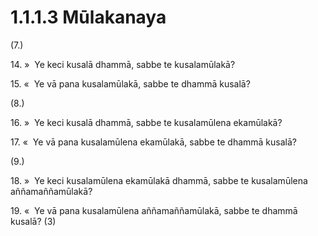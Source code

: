 # 1.1.1.3 Mūlakanaya

(7.)

14\. »  Ye keci kusalā dhammā, sabbe te kusalamūlakā?

15\. «  Ye vā pana kusalamūlakā, sabbe te dhammā kusalā?

(8.)

16\. »  Ye keci kusalā dhammā, sabbe te kusalamūlena ekamūlakā?

17\. «  Ye vā pana kusalamūlena ekamūlakā, sabbe te dhammā kusalā?

(9.)

18\. »  Ye keci kusalamūlena ekamūlakā dhammā, sabbe te kusalamūlena aññamaññamūlakā?

19\. «  Ye vā pana kusalamūlena aññamaññamūlakā, sabbe te dhammā kusalā? (3)
